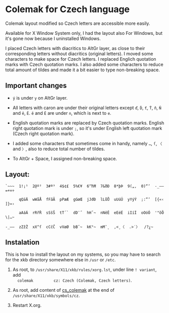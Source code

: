 # Colemak for Czech language

Colemak layout modified so Czech letters are accessible more easily.

Available for X Window System only, I had the layout also For Windows, but it's gone now because I uninstalled Windows.

I placed Czech letters with diacritics to AltGr layer, as close to their corresponding letters without diacritics (original letters). I moved some characters to make space for Czech letters. I replaced Englich quotation marks with Czech quotation marks. I also added some characters to reduce total amount of tildes and made it a bit easier to type non-breaking space.

## Important changes

* `ý` is under `y` on AltGr layer.

* All letters with caron are under their original letters except `ď`, `Ď`, `ť`, `Ť`, `ň`, `Ň` and `ě`, `Ě`. `ě` and `Ě` are under `n`, which is next to `e`.

* English quotation marks are replaced by Czech quotation marks. English right quotation mark is under `;`, so it's under English left quotation mark (Czech right quotation mark).

* I added some characters that sometimes come in handy, namely `…`, `ſ`, `〈` and `〉`, also to reduce total number of tildes.

* To AltGr + Space, I assigned non-breaking space.

## Layout:

    `~~~  1!¡¹  2@º²  3#ª³  4$¢£  5%€¥  6^ħĦ  7&ðÐ  8*þÞ  9(„‚  0)“‘  -_–—  =+×÷
    
          qQäÄ  wWåÅ  fFãÃ  pPæÆ  gGœŒ  jJđĐ  lLůŮ  uUúÚ  yYýÝ  ;:”’  [{«‹  ]}»›
    
          aAáÁ  rRřŘ  sSšŠ  tT´`  dD¨˝  hHˇ~  nNěĚ  eEéÉ  iIíÍ  oOóÓ  '"õÕ  \|…~
    
    -_–—  zZžŽ  xX^ſ  cCčČ  vVøØ  bB˘~  kK°~  mM¯˛  ,<¸〈  .>˙〉  /?¿~

## Instalation

This is how to install the layout on my systems, so you may have to search for the xkb directory somewhere else in `/usr` or `/etc`.

1. As root, to `/usr/share/X11/xkb/rules/xorg.lst`, under line `! variant`, add  
      ```  colemak         cz: Czech (Colemak, Czech letters)```.
       
2.  As root, add content of [cs_colemak](cs_colemak) at the end of `/usr/share/X11/xkb/symbols/cz`.

3. Restart X.org.
